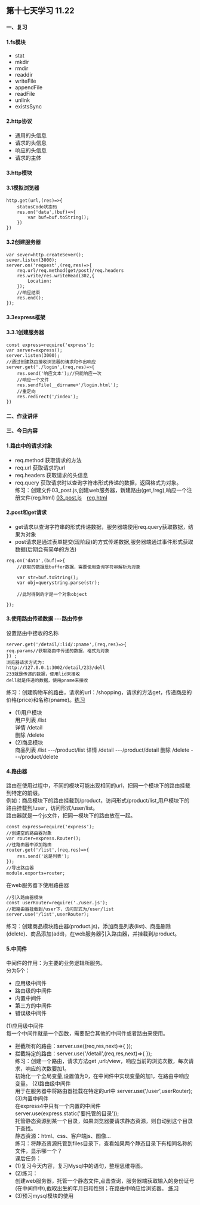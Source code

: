 ## 第十七天学习 11.22   
#### 一、复习 
#### 1.fs模块  
+ stat  
+ mkdir  
+ rmdir  
+ readdir  
+ writeFile  
+ appendFile  
+ readFile  
+ unlink  
+ existsSync  
#### 2.http协议  
+ 通用的头信息  
+ 请求的头信息  
+ 响应的头信息   
+ 请求的主体  
#### 3.http模块  
#### 3.1模拟浏览器   
``` 
http.get(url,(res)=>{  
    statusCode状态码 
    res.on('data',(buf)=>{
        var buf=buf.toString();
    })
})   

```
#### 3.2创建服务器      
``` 
var sever=http.createSever();  
sever.listen(3000);
server.on('request',(req,res)=>{
    req.url/req.method(get/post)/req.headers  
    res.write/res.writeHead(302,{
        Location:
    });
    //响应结束
    res.end();
});
```   
#### 3.3express框架  
#### 3.3.1创建服务器  
```  
const express=require('express');
var server=express();
server.listen(3000);
//通过创建路由接收浏览器的请求和作出响应
server.get('./login',(req,res)=>{
    res.send('响应文本');//只能响应一次
    //响应一个文件
    res.sendFile(__dirname+'/login.html');
    //重定向  
    res.redirect('/index');
})  
```  
#### 二、作业讲评  
#### 三、今日内容  
#### 1.路由中的请求对象  
+ req.method  获取请求的方法  
+ req.url 获取请求的url  
+ req.headers 获取请求的头信息  
+ req.query   获取请求时以查询字符串形式传递的数据，返回格式为对象。  
练习：创建文件03_post.js,创建web服务器，新建路由(get,/reg),响应一个注册文件(reg.html)  [03_post.js](03_post.js)&emsp;[reg.html](reg.html)
#### 2.post和get请求  
+ get请求以查询字符串的形式传递数据，服务器端使用req.query获取数据，结果为对象  
+ post请求是通过表单提交(现阶段)的方式传递数据,服务器端通过事件形式获取数据(后期会有简单的方法)  
```
req.on('data',(buf)=>{
    //获取的数据是buffer数据，需要使用查询字符串解析为对象

    var str=buf.toString();
    var obj=querystring.parse(str);

    //此时得到的才是一个对象object

});

```  
#### 3.使用路由传递数据 ---路由传参   
设置路由中接收的名称  
```
server.get('/detail/:lid/:pname',(req,res)=>{
req.params//获取路由中传递的数据，格式为对象
}) ;
浏览器请求方式为:  
http://127.0.0.1:3002/detail/233/dell  
233就是传递的数据，使用lid来接收  
dell就是传递的数据，使用pname来接收  
``` 
练习：创建购物车的路由，请求的url：/shopping，请求的方法get，传递商品的价格(price)和名称(pname)。[练习](04_params.js)  
+ (1)用户模块  
    用户列表  /list    
    详情 /detail  
    删除  /delete  
+ (2)商品模块  
    商品列表 /list  ---/product/list
    详情  /detail  ---/product/detail
    删除 /delete  ---/product/delete  
#### 4.路由器  
路由在使用过程中，不同的模块可能出现相同的url，把同一个模块下的路由挂载到特定的前缀。  
例如：商品模块下的路由挂载到/product，访问形式/product/list,用户模块下的路由挂载到/user，访问形式/user/list。  
路由器就是一个js文件，把同一模块下的路由放在一起。  
```
const express=require('express');
//创建空的路由器对象
var router=express.Router(); 
//往路由器中添加路由 
router.get('/list',(req,res)=>{
    res.send('这是列表');
});  
//导出路由器
module.exports=router;
```  
在web服务器下使用路由器  
```  
//引入路由器模块
const userRouter=require('./user.js');   
//把路由器挂载到/user下，访问形式为/user/list  
server.use('/list',userRouter);  
```
练习：创建商品模块路由器(product.js)，添加商品列表(list)、商品删除(delete)、商品添加(add)，在web服务器引入路由器，并挂载到/product。  
#### 5.中间件  
中间件的作用：为主要的业务逻辑所服务。    
分为5个：  
+ 应用级中间件  
+ 路由级的中间件 
+ 内置中间件  
+ 第三方的中间件  
+ 错误级中间件    

(1)应用级中间件    
每一个中间件就是一个函数，需要配合其他的中间件或者路由来使用。  
+ 拦截所有的路由：server.use((req,res,next)=>{ });  
+ 拦截特定的路由：server.use('/detail',(req,res,next)=>{ });  
练习：创建一个路由，请求方法get ,url:/view，响应当前的浏览次数，每次请求，响应的次数要加1。  
初始化一个全局变量,设置值为0，在中间件中实现变量的加1，在路由中响应变量。
(2)路由级中间件  
用于在服务器中将路由器挂载在特定的url中 
server.use('/user',userRouter);  
(3)内置中间件   
在express4中只有一个内置的中间件    
server.use(express.static('要托管的目录'));  
托管静态资源到某一个目录，如果浏览器要请求静态资源，则自动到这个目录下查找。    
静态资源：html、css、客户端js、图像...  
练习：将静态资源托管到files目录下，查看如果两个静态目录下有相同名称的文件，显示哪一个？  
课后任务：  
+ (1)复习今天内容，复习Mysql中的语句，整理思维导图。  
+ (2)练习：    
    创建web服务器，托管一个静态文件,点击查询，服务器端获取输入的身份证号(在中间件中),截取出生的年月日和性别；在路由中响应给浏览器。 [练习](09_homework.js) 
+ (3)预习mysql模块的使用










